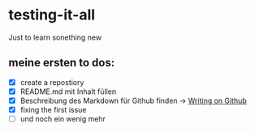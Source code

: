 # testing-it-all
Just to learn sonething new

## meine ersten to dos:
- [x] create a repostiory
- [x] README.md mit Inhalt füllen
- [x] Beschreibung des Markdown für Github finden ->  [Writing on Github](https://docs.github.com/en/get-started/writing-on-github/getting-started-with-writing-and-formatting-on-github/basic-writing-and-formatting-syntax)
- [x] fixing the first issue
- [ ] und noch ein wenig mehr
